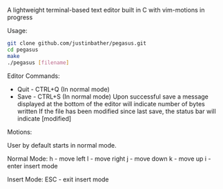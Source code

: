A lightweight terminal-based text editor built in C with vim-motions in progress

Usage:
``` bash
git clone github.com/justinbather/pegasus.git
cd pegasus
make
./pegasus [filename]
```



Editor Commands:
 - Quit - CTRL+Q (In normal mode)
 - Save - CTRL+S (In normal mode)
    Upon successful save a message displayed at the bottom of the editor will indicate number of bytes written
    If the file has been modified since last save, the status bar will indicate [modified]

Motions:

User by default starts in normal mode. 

Normal Mode:
h - move left
l - move right
j - move down
k - move up
i - enter insert mode

Insert Mode: 
ESC - exit insert mode

